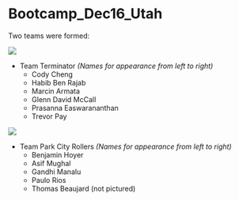# Bootcamp_Dec16_Utah


Two teams were formed:


![](img/TeamTerminator.JPG)

* Team Terminator
 _(Names for appearance from left to right)_
  * Cody Cheng
  * Habib Ben Rajab
  * Marcin Armata
  * Glenn David McCall
  * Prasanna Easwarananthan
  * Trevor Pay

![](img/TeamParkCityRollers.JPG)

* Team Park City Rollers
 _(Names for appearance from left to right)_
  * Benjamin Hoyer
  * Asif Mughal
  * Gandhi Manalu
  * Paulo Rios
  * Thomas Beaujard (not pictured)
